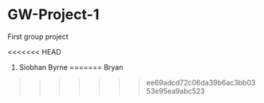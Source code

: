 # GW-Project-1
First group project

<<<<<<< HEAD
1) Siobhan Byrne
=======
Bryan
>>>>>>> ee69adcd72c06da39b6ac3bb0353e95ea9abc523
